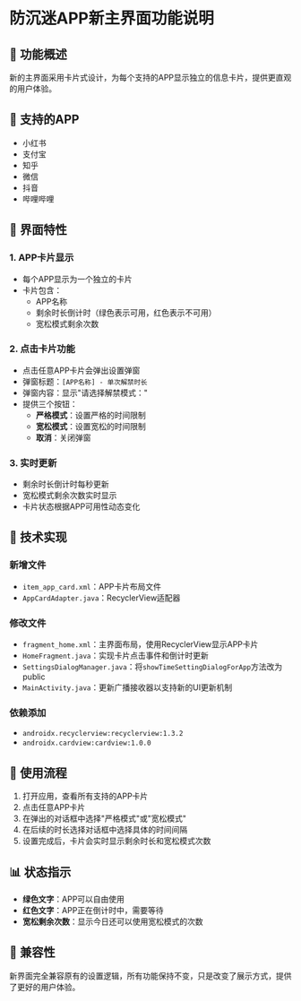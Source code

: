 # 防沉迷APP新主界面功能说明

## 🎯 功能概述

新的主界面采用卡片式设计，为每个支持的APP显示独立的信息卡片，提供更直观的用户体验。

## 📱 支持的APP

- 小红书
- 支付宝
- 知乎
- 微信
- 抖音
- 哔哩哔哩

## 🎨 界面特性

### 1. APP卡片显示
- 每个APP显示为一个独立的卡片
- 卡片包含：
  - APP名称
  - 剩余时长倒计时（绿色表示可用，红色表示不可用）
  - 宽松模式剩余次数

### 2. 点击卡片功能
- 点击任意APP卡片会弹出设置弹窗
- 弹窗标题：`[APP名称] - 单次解禁时长`
- 弹窗内容：显示"请选择解禁模式："
- 提供三个按钮：
  - **严格模式**：设置严格的时间限制
  - **宽松模式**：设置宽松的时间限制
  - **取消**：关闭弹窗

### 3. 实时更新
- 剩余时长倒计时每秒更新
- 宽松模式剩余次数实时显示
- 卡片状态根据APP可用性动态变化

## 🔧 技术实现

### 新增文件
- `item_app_card.xml`：APP卡片布局文件
- `AppCardAdapter.java`：RecyclerView适配器

### 修改文件
- `fragment_home.xml`：主界面布局，使用RecyclerView显示APP卡片
- `HomeFragment.java`：实现卡片点击事件和倒计时更新
- `SettingsDialogManager.java`：将`showTimeSettingDialogForApp`方法改为public
- `MainActivity.java`：更新广播接收器以支持新的UI更新机制

### 依赖添加
- `androidx.recyclerview:recyclerview:1.3.2`
- `androidx.cardview:cardview:1.0.0`

## 🚀 使用流程

1. 打开应用，查看所有支持的APP卡片
2. 点击任意APP卡片
3. 在弹出的对话框中选择"严格模式"或"宽松模式"
4. 在后续的时长选择对话框中选择具体的时间间隔
5. 设置完成后，卡片会实时显示剩余时长和宽松模式次数

## 📊 状态指示

- **绿色文字**：APP可以自由使用
- **红色文字**：APP正在倒计时中，需要等待
- **宽松剩余次数**：显示今日还可以使用宽松模式的次数

## 🔄 兼容性

新界面完全兼容原有的设置逻辑，所有功能保持不变，只是改变了展示方式，提供了更好的用户体验。 